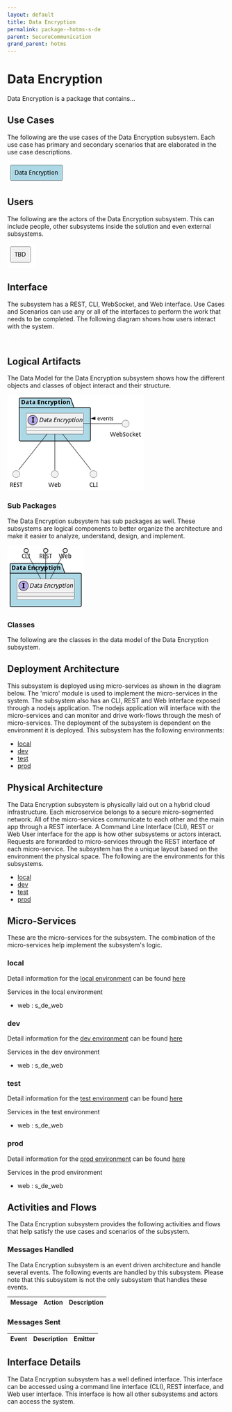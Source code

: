 ```yaml
---
layout: default
title: Data Encryption
permalink: package--hotms-s-de
parent: SecureCommunication
grand_parent: hotms
---
```


# Data Encryption

Data Encryption is a package that contains...



## Use Cases

The following are the use cases of the Data Encryption subsystem. Each use case has primary and secondary scenarios
that are elaborated in the use case descriptions.



![UseCase Diagram](./usecases.png)

## Users

The following are the actors of the Data Encryption subsystem. This can include people, other subsystems
inside the solution and even external subsystems.



![User Interaction](./userinteraction.png)

## Interface

The subsystem has a REST, CLI, WebSocket, and Web interface. Use Cases and Scenarios can use any or all
of the interfaces to perform the work that needs to be completed. The following  diagram shows how
users interact with the system.

![Scenario Mappings Diagram](./scenariomapping.png)



## Logical Artifacts

The Data Model for the  Data Encryption subsystem shows how the different objects and classes of object interact
and their structure.

![Sub Package Diagram](./subpackage.png)

### Sub Packages

The Data Encryption subsystem has sub packages as well. These subsystems are logical components to better
organize the architecture and make it easier to analyze, understand, design, and implement.



![Logical Diagram](./logical.png)

### Classes

The following are the classes in the data model of the Data Encryption subsystem.




## Deployment Architecture

This subsystem is deployed using micro-services as shown in the diagram below. The 'micro' module is
used to implement the micro-services in the system. The subsystem also has an CLI, REST and Web Interface
exposed through a nodejs application. The nodejs application will interface with the micro-services and
can monitor and drive work-flows through the mesh of micro-services. The deployment of the subsystem is
dependent on the environment it is deployed. This subsystem has the following environments:
* [local](environment--hotms-s-de-local)
* [dev](environment--hotms-s-de-dev)
* [test](environment--hotms-s-de-test)
* [prod](environment--hotms-s-de-prod)



## Physical Architecture

The Data Encryption subsystem is physically laid out on a hybrid cloud infrastructure. Each microservice belongs
to a secure micro-segmented network. All of the micro-services communicate to each other and the main app through a
REST interface. A Command Line Interface (CLI), REST or Web User interface for the app is how other subsystems or actors
interact. Requests are forwarded to micro-services through the REST interface of each micro-service. The subsystem has
the a unique layout based on the environment the physical space. The following are the environments for this
subsystems.
* [local](environment--hotms-s-de-local)
* [dev](environment--hotms-s-de-dev)
* [test](environment--hotms-s-de-test)
* [prod](environment--hotms-s-de-prod)


## Micro-Services

These are the micro-services for the subsystem. The combination of the micro-services help implement
the subsystem's logic.


### local

Detail information for the [local environment](environment--hotms-s-de-local)
can be found [here](environment--hotms-s-de-local)

Services in the local environment

* web : s_de_web


### dev

Detail information for the [dev environment](environment--hotms-s-de-dev)
can be found [here](environment--hotms-s-de-dev)

Services in the dev environment

* web : s_de_web


### test

Detail information for the [test environment](environment--hotms-s-de-test)
can be found [here](environment--hotms-s-de-test)

Services in the test environment

* web : s_de_web


### prod

Detail information for the [prod environment](environment--hotms-s-de-prod)
can be found [here](environment--hotms-s-de-prod)

Services in the prod environment

* web : s_de_web


## Activities and Flows
The Data Encryption subsystem provides the following activities and flows that help satisfy the use
cases and scenarios of the subsystem.


### Messages Handled

The Data Encryption subsystem is an event driven architecture and handle several events. The following
events are handled by this subsystem. Please note that this subsystem is not the only subsystem that handles
these events.

| Message | Action | Description |
| --- | --- | --- |



### Messages Sent

| Event | Description | Emitter |
|-------|-------------|---------|



## Interface Details
The Data Encryption subsystem has a well defined interface. This interface can be accessed using a
command line interface (CLI), REST interface, and Web user interface. This interface is how all other
subsystems and actors can access the system.


